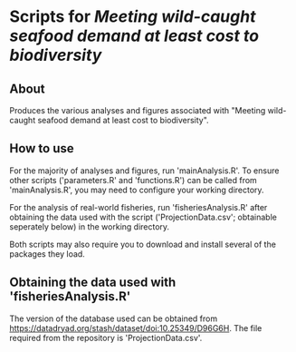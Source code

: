 # Scripts for *Meeting wild-caught seafood demand at least cost to biodiversity*

## About
Produces the various analyses and figures associated with "Meeting wild-caught seafood demand at least cost to biodiversity".

## How to use
For the majority of analyses and figures, run 'mainAnalysis.R'. To ensure other scripts ('parameters.R' and 'functions.R') can be called from 'mainAnalysis.R', you may need to configure your working directory.

For the analysis of real-world fisheries, run 'fisheriesAnalysis.R' after obtaining the data used with the script ('ProjectionData.csv'; obtainable seperately below) in the working directory.

Both scripts may also require you to download and install several of the packages they load.

## Obtaining the data used with 'fisheriesAnalysis.R'
The version of the database used can be obtained from https://datadryad.org/stash/dataset/doi:10.25349/D96G6H. The file required from the repository is 'ProjectionData.csv'.

